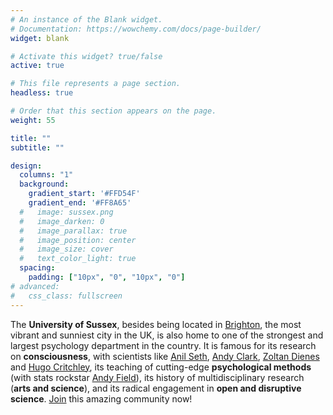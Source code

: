 ```yaml
---
# An instance of the Blank widget.
# Documentation: https://wowchemy.com/docs/page-builder/
widget: blank

# Activate this widget? true/false
active: true

# This file represents a page section.
headless: true

# Order that this section appears on the page.
weight: 55

title: ""
subtitle: ""

design:
  columns: "1"
  background:
    gradient_start: '#FFD54F'
    gradient_end: '#FF8A65'
  #   image: sussex.png
  #   image_darken: 0
  #   image_parallax: true
  #   image_position: center
  #   image_size: cover
  #   text_color_light: true
  spacing:
    padding: ["10px", "0", "10px", "0"]
# advanced:
#   css_class: fullscreen
---
```


The **University of Sussex**, besides being located in [Brighton](https://en.wikipedia.org/wiki/Brighton), the most vibrant and sunniest city in the UK, is also home to one of the strongest and largest psychology department in the country. It is famous for its research on **consciousness**, with scientists like [Anil Seth](https://www.anilseth.com/), [Andy Clark](https://en.wikipedia.org/wiki/Andy_Clark), [Zoltan Dienes](https://scholar.google.fr/citations?user=1n48dTUAAAAJ&hl=en&oi=sra) and [Hugo Critchley](https://scholar.google.co.uk/citations?user=5jA5GcAAAAAJ&hl=en), its teaching of cutting-edge **psychological methods** (with stats rockstar [Andy Field](https://en.wikipedia.org/wiki/Andy_Field_(academic))), its history of multidisciplinary research (**arts and science**), and its radical engagement in **open and disruptive science**. [Join](https://realitybending.github.io/jobs/) this amazing community now!